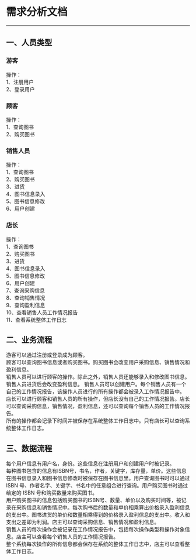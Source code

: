 # 需求分析文档

***

## 一、人员类型
### 游客
操作：   
1、注册用户    
2、登录用户
### 顾客
操作：  
1、查询图书  
2、购买图书
### 销售人员
操作：  
1、查询图书  
2、购买图书   
3、进货  
4、图书信息录入  
5、图书信息修改  
6、用户创建
### 店长
操作：  
1、查询图书  
2、购买图书   
3、进货  
4、图书信息录入  
5、图书信息修改  
6、用户创建  
7、查询采购信息  
8、查询销售情况  
9、查询盈利信息  
10、查看销售人员工作情况报告  
11、查看系统整体工作日志

## 二、业务流程
游客可以通过注册或登录成为顾客。  
顾客可以查询图书信息或者购买图书。购买图书会改变用户采购信息、销售情况和盈利信息。  
销售人员可以进行顾客的操作。除此之外，销售人员还能够录入和修改图书信息。销售人员进货后会改变盈利信息。
销售人员可以创建用户。每个销售人员有一个自己的工作情况报告，该操作人员进行的所有操作都会被录入工作情况报告中。  
店长可以进行顾客和销售人员的所有操作，但店长没有自己的工作情况报告。店长可以查询采购信息，销售情况，盈利信息，还可以查询每个销售人员的工作情况报告。  
所有的操作都会记录下时间并被保存在系统整体工作日志中。只有店长可以查询系统整体工作日志。

## 三、数据流程
每个用户信息有用户名，身份。这些信息在注册用户和创建用户时被记录。  
每种图书包含的信息有ISBN号，书名，作者，关键字，库存量，单价。这些信息在图书信息录入和图书信息修改时被保存在图书信息里。用户查询图书时可以通过ISBN 号、作者名字、关键字、书名中的任意组合进行查询。用户购买图书时通过给定的 ISBN 号和购买数量来购买图书。  
用户购买图书的信息包括购买图书的ISBN号、数量、单价以及购买时间等，被记录在采购信息和销售情况中。每次购书后的数量和单价相乘算出价格录入盈利信息的支出中。图书进货的单价和数量相乘得到的价格录入盈利信息的支出中。收入和支出之差即为利润。店主可以查询采购信息、销售情况和盈利信息。  
销售人员的每次操作会被记录在工作情况报告中，包括每次操作类型和操作对象信息。店主可以查看每个销售人员的工作情况报告。  
整个系统每次操作的所有信息都会保存在系统的整体工作日志中，店主可以查看整体工作日志。

     